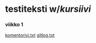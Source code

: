 # **testiteksti** w/*kursiivi*
### viikko 1
[komentorivi.txt](https://github.com/Sam0ni/ot-harjoitustyo/blob/master/laskarit/viikko1/komentorivi.txt)
[gitlog.txt](https://github.com/Sam0ni/ot-harjoitustyo/blob/master/laskarit/viikko1/gitlog.txt)

